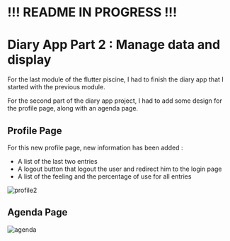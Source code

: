 # !!! README IN PROGRESS !!!

# Diary App Part 2 : Manage data and display 

For the last module of the flutter piscine, I had to finish the diary app that I started with the previous module. <br/>

For the second part of the diary app project, I had to add some design for the profile page, along with an agenda page. 

## Profile Page

For this new profile page, new information has been added :
  - A list of the last two entries
  - A logout button that logout the user and redirect him to the login page
  - A list of the feeling and the percentage of use for all entries

![profile2](https://github.com/user-attachments/assets/7248f38c-07d1-42aa-b1a4-93e4dfd7327d)

## Agenda Page

![agenda](https://github.com/Claken/Piscine_Flutter/assets/51683861/926a0619-d16a-4f84-9aa3-49c5405f0615)
